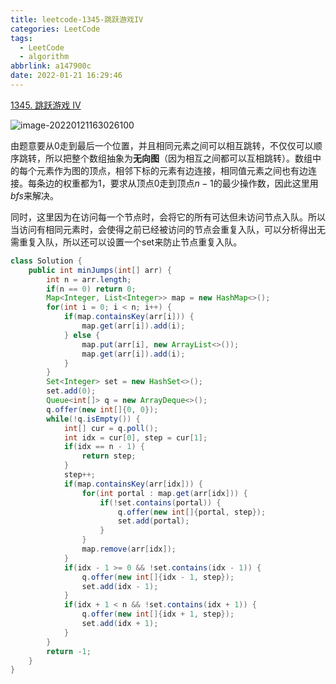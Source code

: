 ```yaml
---
title: leetcode-1345-跳跃游戏IV
categories: LeetCode
tags:
  - LeetCode
  - algorithm
abbrlink: a147900c
date: 2022-01-21 16:29:46
---
```


[1345. 跳跃游戏 IV](https://leetcode-cn.com/problems/jump-game-iv/)

![image-20220121163026100](https://gitee.com/cao_ziqiang/img/raw/master/20220121163026.png)

由题意要从0走到最后一个位置，并且相同元素之间可以相互跳转，不仅仅可以顺序跳转，所以把整个数组抽象为**无向图**（因为相互之间都可以互相跳转）。数组中的每个元素作为图的顶点，相邻下标的元素有边连接，相同值元素之间也有边连接。每条边的权重都为1，要求从顶点0走到顶点$n-1$的最少操作数，因此这里用$bfs$来解决。

同时，这里因为在访问每一个节点时，会将它的所有可达但未访问节点入队。所以当访问有相同元素时，会使得之前已经被访问的节点会重复入队，可以分析得出无需重复入队，所以还可以设置一个set来防止节点重复入队。

```java
class Solution {
    public int minJumps(int[] arr) {
        int n = arr.length;
        if(n == 0) return 0;
        Map<Integer, List<Integer>> map = new HashMap<>();
        for(int i = 0; i < n; i++) {
            if(map.containsKey(arr[i])) {
                map.get(arr[i]).add(i);
            } else {
                map.put(arr[i], new ArrayList<>());
                map.get(arr[i]).add(i);
            }
        }
        Set<Integer> set = new HashSet<>();
        set.add(0);
        Queue<int[]> q = new ArrayDeque<>();
        q.offer(new int[]{0, 0});
        while(!q.isEmpty()) {
            int[] cur = q.poll();
            int idx = cur[0], step = cur[1];
            if(idx == n - 1) {
                return step;
            }
            step++;
            if(map.containsKey(arr[idx])) {
                for(int portal : map.get(arr[idx])) {
                    if(!set.contains(portal)) {
                        q.offer(new int[]{portal, step});
                        set.add(portal);
                    }
                }
                map.remove(arr[idx]);
            }
            if(idx - 1 >= 0 && !set.contains(idx - 1)) {
                q.offer(new int[]{idx - 1, step});
                set.add(idx - 1);
            }
            if(idx + 1 < n && !set.contains(idx + 1)) {
                q.offer(new int[]{idx + 1, step});
                set.add(idx + 1);
            }
        }
        return -1;
    }
}
```

